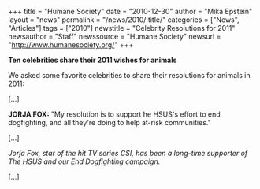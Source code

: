 +++
title = "Humane Society"
date = "2010-12-30"
author = "Mika Epstein"
layout = "news"
permalink = "/news/2010/:title/"
categories = ["News", "Articles"]
tags = ["2010"]
newstitle = "Celebrity Resolutions for 2011"
newsauthor = "Staff"
newssource = "Humane Society"
newsurl = "http://www.humanesociety.org/"
+++

**Ten celebrities share their 2011 wishes for animals**

We asked some favorite celebrities to share their resolutions for animals in 2011:

[...]

**JORJA FOX:** "My resolution is to support he HSUS's effort to end dogfighting, and all they're doing to help at-risk communities."

[...]

*Jorja Fox, star of the hit TV series CSI, has been a long-time supporter of The HSUS and our End Dogfighting campaign.*

[...]

